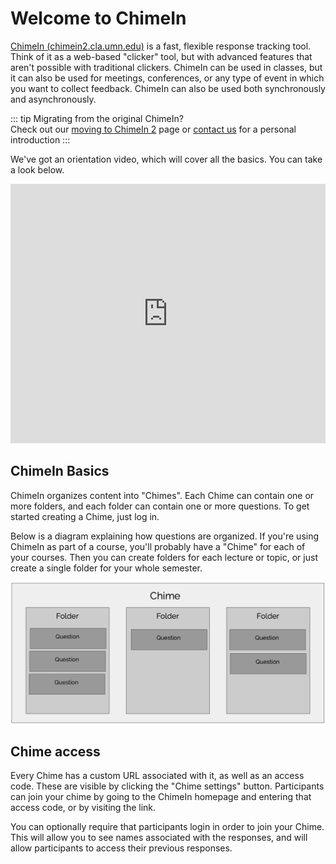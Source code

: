 # Welcome to ChimeIn

[ChimeIn (chimein2.cla.umn.edu)](https://chimein2.cla.umn.edu) is a fast, flexible response tracking tool.  Think of it as a web-based "clicker" tool, but with advanced features that aren't possible with traditional clickers.  ChimeIn can be used in classes, but it can also be used for meetings, conferences, or any type of event in which you want to collect feedback.  ChimeIn can also be used both synchronously and asynchronously.  

::: tip Migrating from the original ChimeIn?  
Check out our [moving to ChimeIn 2](moving-to-chimein-2) page or [contact us](mailto:latistecharch@umn.edu) for a personal introduction
:::

We've got an orientation video, which will cover all the basics. You can take a look below.

<iframe width="100%" height="415" src="https://www.youtube.com/embed/A1jmm6ckm3Y" frameborder="0" allow="accelerometer; autoplay; encrypted-media; gyroscope; picture-in-picture" allowfullscreen></iframe>


## ChimeIn Basics

ChimeIn organizes content into "Chimes".  Each Chime can contain one or more folders, and each folder can contain one or more questions.  To get started creating a Chime, just log in.  

Below is a diagram explaining how questions are organized. If you're using ChimeIn as part of a course, you'll probably have a "Chime" for each of your courses. Then you can create folders for each lecture or topic, or just create a single folder for your whole semester. 

![ChimeIn Organization](./organization.png)

## Chime access

Every Chime has a custom URL associated with it, as well as an access code.  These are visible by clicking the "Chime settings" button.  Participants can join your chime by going to the ChimeIn homepage and entering that access code, or by visiting the link.

You can optionally require that participants login in order to join your Chime.  This will allow you to see names associated with the responses, and will allow participants to access their previous responses.

